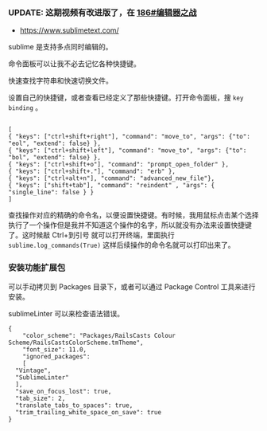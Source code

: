 ### UPDATE: 这期视频有改进版了，在 [186#编辑器之战](/v/186)

- <https://www.sublimetext.com/>

sublime 是支持多点同时编辑的。

命令面板可以让我不必去记忆各种快捷键。

快速查找字符串和快速切换文件。

设置自己的快捷键，或者查看已经定义了那些快捷键。打开命令面板，搜 `key binding` 。
~~~

[
{ "keys": ["ctrl+shift+right"], "command": "move_to", "args": {"to": "eol", "extend": false} },
{ "keys": ["ctrl+shift+left"], "command": "move_to", "args": {"to": "bol", "extend": false} },
{ "keys": ["ctrl+shift+o"], "command": "prompt_open_folder" },
{ "keys": ["ctrl+shift+."], "command": "erb" },
{ "keys": ["ctrl+alt+n"], "command": "advanced_new_file"},
{ "keys": ["shift+tab"], "command": "reindent" , "args": { "single_line": false } }
]

~~~

查找操作对应的精确的命令名，以便设置快捷键。有时候，我用鼠标点击某个选择执行了一个操作但是我并不知道这个操作的名字，所以就没有办法来设置快捷键了。这时候敲 Ctrl+到引号 就可以打开终端，里面执行 `sublime.log_commands(True)` 这样后续操作的命令名就可以打印出来了。

### 安装功能扩展包

可以手动拷贝到 Packages 目录下，或者可以通过 Package Control 工具来进行安装。

sublimeLinter 可以来检查语法错误。

~~~
{
	"color_scheme": "Packages/RailsCasts Colour Scheme/RailsCastsColorScheme.tmTheme",
	"font_size": 11.0,
	"ignored_packages":
	[
  "Vintage",
  "SublimeLinter"
  ],
  "save_on_focus_lost": true,
  "tab_size": 2,
  "translate_tabs_to_spaces": true,
  "trim_trailing_white_space_on_save": true
}
~~~